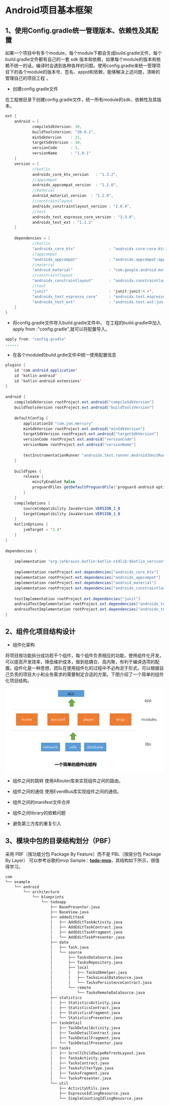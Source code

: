# Android项目基本框架

## 1、使用Config.gradle统一管理版本、依赖性及其配置

如果一个项目中有多个module，每个module下都会生成build.gradle文件，每个build.gradle文件都有自己的一套 sdk 版本和依赖，如果每个module的版本和依赖不统一的话，编译时会遇到各种各样的问题。使用config.gradle来统一管理项目下的各个module的版本号、签名、appid和依赖，能够解决上述问题，清晰的管理自己的项目工程 。

* 创建config.gradle文件

在工程根目录下创建config.gradle文件，统一所有module的sdk、依赖性及其版本。
```java
ext {
    android = [
            compileSdkVersion: 30,
            buildToolsVersion: "30.0.2",
            minSdkVersion    : 21,
            targetSdkVersion : 30,
            versionCode      : 1,
            versionName      : "1.0.1"
    ]
    version = [
            //kotlin
            androidx_core_ktx_version   : "1.3.2",
            //appcompat
            androidx_appcompat_version  : "1.2.0",
            //material
            android_material_version  : "1.2.0",
            //constraintlayout
            androidx_constraintlayout_version : "2.0.4",
            //test
            androidx_test_espresso_core_version : "3.3.0",
            androidx_test_ext : "1.1.2"
    ]

    dependencies = [
            //kotlin
            "androidx_core_ktx"               : "androidx.core:core-ktx:${version.androidx_core_ktx_version}",
            //appcompat
            "androidx_appcompat"              : "androidx.appcompat:appcompat:${version.androidx_appcompat_version}",
            //material
            "android_material"                : "com.google.android.material:material:${version.android_material_version}",
            //constraintlayout
            "androidx_constraintlayout"       : "androidx.constraintlayout:constraintlayout:${version.androidx_constraintlayout_version}",
            //test
            "junit"                           : 'junit:junit:4.+',
            "androidx_test_espresso_core"     : "androidx.test.espresso:espresso-core:${version.androidx_test_espresso_core_version}",
            "androidx_test_ext"               : "androidx.test.ext:junit:${version.androidx_test_espresso_core_version}",
    ]
}

```
* 将config.gradle文件导入build.gradle文件中。
在工程的build.gradle中加入apply from :"config.gradle",就可以将配置导入。

```java
apply from: "config.gradle"
......

```
* 在各个module的build.grdle文件中统一使用配置信息

```java
plugins {
    id 'com.android.application'
    id 'kotlin-android'
    id 'kotlin-android-extensions'
}

android {
    compileSdkVersion rootProject.ext.android["compileSdkVersion"]
    buildToolsVersion rootProject.ext.android["buildToolsVersion"]

    defaultConfig {
        applicationId "com.jon.mercury"
        minSdkVersion rootProject.ext.android["minSdkVersion"]
        targetSdkVersion rootProject.ext.android["targetSdkVersion"]
        versionCode rootProject.ext.android["versionCode"]
        versionName rootProject.ext.android["versionName"]

        testInstrumentationRunner "androidx.test.runner.AndroidJUnitRunner"
    }

    buildTypes {
        release {
            minifyEnabled false
            proguardFiles getDefaultProguardFile('proguard-android-optimize.txt'), 'proguard-rules.pro'
        }
    }
    compileOptions {
        sourceCompatibility JavaVersion.VERSION_1_8
        targetCompatibility JavaVersion.VERSION_1_8
    }
    kotlinOptions {
        jvmTarget = '1.8'
    }
}

dependencies {

    implementation "org.jetbrains.kotlin:kotlin-stdlib:$kotlin_version"

    implementation rootProject.ext.dependencies["androidx_core_ktx"]
    implementation rootProject.ext.dependencies["androidx_appcompat"]
    implementation rootProject.ext.dependencies["android_material"]
    implementation rootProject.ext.dependencies["androidx_constraintlayout"]

    testImplementation rootProject.ext.dependencies["junit"]
    androidTestImplementation rootProject.ext.dependencies["androidx_test_ext"]
    androidTestImplementation rootProject.ext.dependencies["androidx_test_espresso_core"]
}
```

## 2、组件化项目结构设计
* 组件化架构

将项目按功能拆分成功若干个组件，每个组件负责相应的功能，使用组件化开发，可以提高开发效率，降低维护成本，做到低耦合、高内聚，有利于编译选项的配置。组件化是一种思想，团队在使用组件化的过程中不必拘泥于形式，可以根据自己负责的项目大小和业务需求的需要制定合适的方案。下图介绍了一个简单的组件化项目结构。

![组件化结构][architecture]

[architecture]: https://github.com/geekist/developer_guide/blob/main/architecture/组件化结构.png

* 组件之间的跳转
使用ARouter库来实现组件之间的路由。

* 组件之间的通信
使用EventBus库实现组件之间的通信。

* 组件之间的manifest文件合并

* 组件之间library的依赖问题

* 避免第三方库的重复引入

## 3、模块中包的目录结构划分（PBF）

采用 PBF（按功能分包 Package By Feature）而不是 PBL（按层分包 Package By Layer）
可以参考谷歌的mvp Sample：**[todo-mvp][todo-mvp]**，其结构如下所示，很值得学习。

```
com
└── example
    └── android
        └── architecture
            └── blueprints
                └── todoapp
                    ├── BasePresenter.java
                    ├── BaseView.java
                    ├── addedittask
                    │   ├── AddEditTaskActivity.java
                    │   ├── AddEditTaskContract.java
                    │   ├── AddEditTaskFragment.java
                    │   └── AddEditTaskPresenter.java
                    ├── data
                    │   ├── Task.java
                    │   └── source
                    │       ├── TasksDataSource.java
                    │       ├── TasksRepository.java
                    │       ├── local
                    │       │   ├── TasksDbHelper.java
                    │       │   ├── TasksLocalDataSource.java
                    │       │   └── TasksPersistenceContract.java
                    │       └── remote
                    │           └── TasksRemoteDataSource.java
                    ├── statistics
                    │   ├── StatisticsActivity.java
                    │   ├── StatisticsContract.java
                    │   ├── StatisticsFragment.java
                    │   └── StatisticsPresenter.java
                    ├── taskdetail
                    │   ├── TaskDetailActivity.java
                    │   ├── TaskDetailContract.java
                    │   ├── TaskDetailFragment.java
                    │   └── TaskDetailPresenter.java
                    ├── tasks
                    │   ├── ScrollChildSwipeRefreshLayout.java
                    │   ├── TasksActivity.java
                    │   ├── TasksContract.java
                    │   ├── TasksFilterType.java
                    │   ├── TasksFragment.java
                    │   └── TasksPresenter.java
                    └── util
                        ├── ActivityUtils.java
                        ├── EspressoIdlingResource.java
                        └── SimpleCountingIdlingResource.java
```
[todo-mvp]: https://github.com/googlesamples/android-architecture/tree/todo-mvp/


